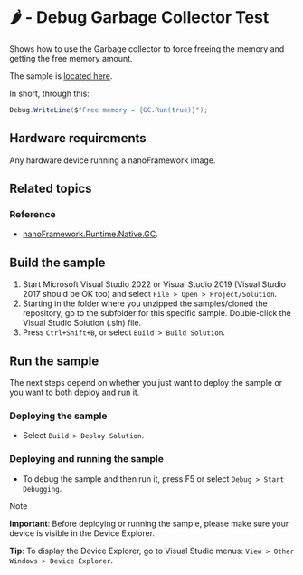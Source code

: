 # 🌶️ - Debug Garbage Collector Test

Shows how to use the Garbage collector to force freeing the memory and getting the free memory amount.

The sample is [located here](./Program.cs).

In short, through this:

```csharp
Debug.WriteLine($"Free memory = {GC.Run(true)}");
```

## Hardware requirements

Any hardware device running a nanoFramework image.

## Related topics

### Reference

- [nanoFramework.Runtime.Native.GC](https://docs.nanoframework.net/api/nanoFramework.Runtime.Native.GC.html).

## Build the sample

1. Start Microsoft Visual Studio 2022 or Visual Studio 2019 (Visual Studio 2017 should be OK too) and select `File > Open > Project/Solution`.
1. Starting in the folder where you unzipped the samples/cloned the repository, go to the subfolder for this specific sample. Double-click the Visual Studio Solution (.sln) file.
1. Press `Ctrl+Shift+B`, or select `Build > Build Solution`.

## Run the sample

The next steps depend on whether you just want to deploy the sample or you want to both deploy and run it.

### Deploying the sample

- Select `Build > Deploy Solution`.

### Deploying and running the sample

- To debug the sample and then run it, press F5 or select `Debug > Start Debugging`.

> [!NOTE]
>
> **Important**: Before deploying or running the sample, please make sure your device is visible in the Device Explorer.
>
> **Tip**: To display the Device Explorer, go to Visual Studio menus: `View > Other Windows > Device Explorer`.
